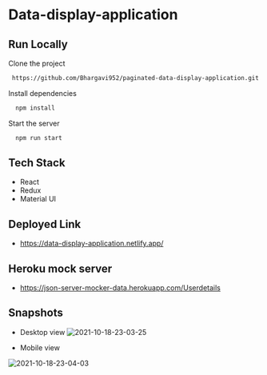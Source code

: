 # Data-display-application

    
## Run Locally

Clone the project

```bash
 https://github.com/Bhargavi952/paginated-data-display-application.git
```

Install dependencies

```bash
  npm install
```

Start the server

```bash
  npm run start
```
  
## Tech Stack

-  React 
-  Redux 
-  Material UI

## Deployed Link 

- https://data-display-application.netlify.app/

## Heroku mock server

- https://json-server-mocker-data.herokuapp.com/Userdetails


 ## Snapshots
 
 - Desktop view
 ![2021-10-18-23-03-25](https://user-images.githubusercontent.com/77036158/137779900-c9e224aa-44b6-4d60-b8ea-063e0a1d0776.png)



- Mobile view

![2021-10-18-23-04-03](https://user-images.githubusercontent.com/77036158/137779896-fd4f6e4a-d490-45b5-8162-cf2e3d780a98.png)


